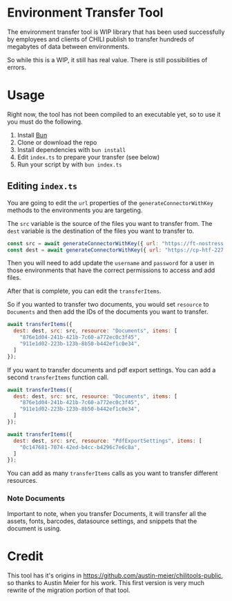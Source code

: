 # Environment Transfer Tool

The environment transfer tool is WIP library that has been used successfully by employees and clients of CHILI publish to transfer hundreds of megabytes of data between environments.

So while this is a WIP, it still has real value. There is still possibilities of errors.

# Usage

Right now, the tool has not been compiled to an executable yet, so to use it you must do the following.

1. Install [Bun](https://bun.sh/docs/installation)
2. Clone or download the repo
3. Install dependencies with `bun install`
4. Edit `index.ts` to prepare your transfer (see below)
5. Run your script by with `bun index.ts`

## Editing `index.ts`

You are going to edit the `url` properties of the `generateConnectorWithKey` methods to the environments you are targeting.

The `src` variable is the source of the files you want to transfer from.
The `dest` variable is the destination of the files you want to transfer to.

```javascript
const src = await generateConnectorWithKey({ url: "https://ft-nostress.chili-publish.online", username: "", password: "" });
const dest = await generateConnectorWithKey({ url: "https://cp-htf-227.chili-publish.online/", username: "", password: "" });
```

Then you will need to add update the `username` and `password` for a user in those environments that have the correct permissions to access and add files.

After that is complete, you can edit the `transferItems`.

So if you wanted to transfer two documents, you would set `resource` to `Documents` and then add the IDs of the documents you want to transfer.

```javascript
await transferItems({
  dest: dest, src: src, resource: "Documents", items: [
    "876e1d04-241b-421b-7c60-a772ec0c3f45",
    "911e1d02-223b-123b-8b50-b442ef1c0e34",
  ]
});
```

If you want to transfer documents and pdf export settings. You can add a second `transferItems` function call.

```javascript
await transferItems({
  dest: dest, src: src, resource: "Documents", items: [
    "876e1d04-241b-421b-7c60-a772ec0c3f45",
    "911e1d02-223b-123b-8b50-b442ef1c0e34",
  ]
});

await transferItems({
  dest: dest, src: src, resource: "PdfExportSettings", items: [
    "0c147681-7074-42ed-b4cc-b4296c7e6c8a",
  ]
});
```

You can add as many `transferItems` calls as you want to transfer different resources.

### Note Documents
Important to note, when you transfer Documents, it will transfer all the assets, fonts, barcodes, datasource settings, and snippets that the document is using.



# Credit
This tool has it's origins in https://github.com/austin-meier/chilitools-public, so thanks to Austin Meier for his work. This first version is very much rewrite of the migration portion of that tool.
